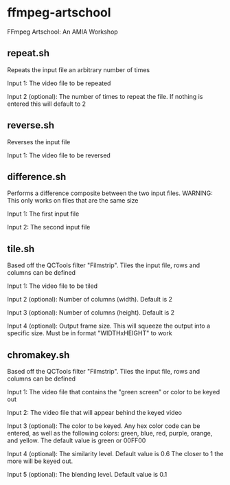 # ffmpeg-artschool
FFmpeg Artschool: An AMIA Workshop

## repeat.sh
Repeats the input file an arbitrary number of times

Input 1: The video file to be repeated

Input 2 (optional): The number of times to repeat the file. If nothing is entered this will default to 2

## reverse.sh
Reverses the input file

Input 1: The video file to be reversed

## difference.sh
Performs a difference composite between the two input files. WARNING: This only works on files that are the same size

Input 1: The first input file

Input 2: The second input file

## tile.sh
Based off the QCTools filter "Filmstrip". Tiles the input file, rows and columns can be defined

Input 1: The video file to be tiled

Input 2 (optional): Number of columns (width). Default is 2

Input 3 (optional): Number of columns (height). Default is 2

Input 4 (optional): Output frame size. This will squeeze the output into a specific size. Must be in format "WIDTHxHEIGHT" to work

## chromakey.sh
Based off the QCTools filter "Filmstrip". Tiles the input file, rows and columns can be defined

Input 1: The video file that contains the "green screen" or color to be keyed out

Input 2: The video file that will appear behind the keyed video

Input 3 (optional): The color to be keyed. Any hex color code can be entered, as well as the following colors: green, blue, red, purple, orange, and yellow. The default value is green or 00FF00

Input 4 (optional): The similarity level. Default value is 0.6 The closer to 1 the more will be keyed out.

Input 5 (optional): The blending level. Default value is 0.1
